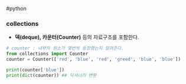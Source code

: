 ---
---
#python 
### collections
+ **덱(deque), 카운터(Counter)** 등의 자료구조를 포함한다.
```python
# counter : 내부의 원소가 몇번씩 등장했는지 알려준다. 
from collections import Counter
counter = Counter(['red', 'blue', 'red', 'greed', 'blue', 'blue'])

print(counter['blue'])
print(dict(counter)) ## 딕셔너리 변환
```